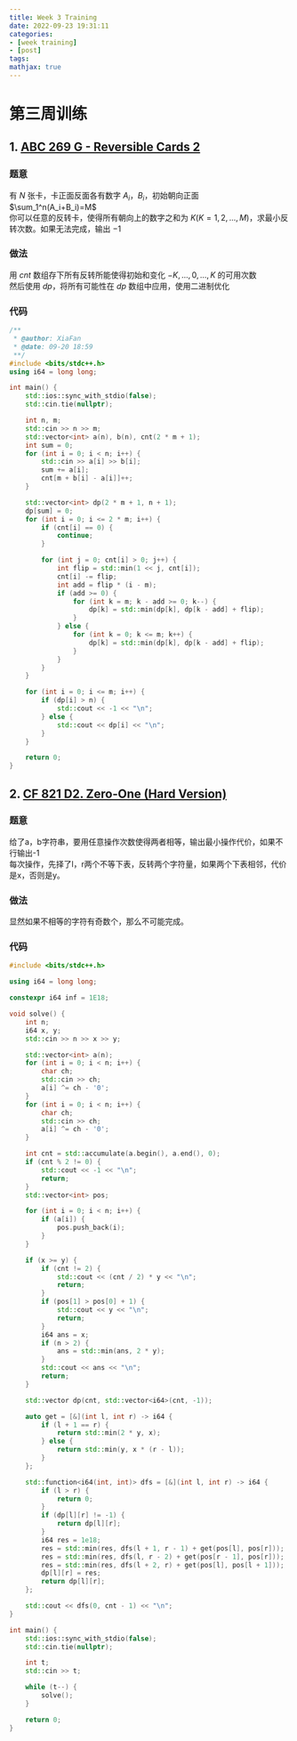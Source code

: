 ```yaml
---
title: Week 3 Training
date: 2022-09-23 19:31:11
categories: 
- [week training]
- [post]
tags:
mathjax: true
---
```


# 第三周训练

## 1. [ABC 269 G - Reversible Cards 2](https://atcoder.jp/contests/abc269/tasks/abc269_g)

### 题意
有 $N$ 张卡，卡正面反面各有数字 $A_i$，$B_i$，初始朝向正面  
$\sum_1^n(A_i+B_i)=M$  
你可以任意的反转卡，使得所有朝向上的数字之和为 $K(K=1,2,...,M)$，求最小反转次数。如果无法完成，输出 $-1$

### 做法
用 $cnt$ 数组存下所有反转所能使得初始和变化 $-K,...,0,...,K$ 的可用次数  
然后使用 $dp$，将所有可能性在 $dp$ 数组中应用，使用二进制优化

### 代码
```C++
/**
 * @author: XiaFan
 * @date: 09-20 18:59
 **/
#include <bits/stdc++.h>
using i64 = long long;

int main() {
    std::ios::sync_with_stdio(false);
    std::cin.tie(nullptr);

    int n, m;
    std::cin >> n >> m;
    std::vector<int> a(n), b(n), cnt(2 * m + 1);
    int sum = 0;
    for (int i = 0; i < n; i++) {
        std::cin >> a[i] >> b[i];
        sum += a[i];
        cnt[m + b[i] - a[i]]++;
    }

    std::vector<int> dp(2 * m + 1, n + 1);
    dp[sum] = 0;
    for (int i = 0; i <= 2 * m; i++) {
        if (cnt[i] == 0) {
            continue;
        }

        for (int j = 0; cnt[i] > 0; j++) {
            int flip = std::min(1 << j, cnt[i]);
            cnt[i] -= flip;
            int add = flip * (i - m);
            if (add >= 0) {
                for (int k = m; k - add >= 0; k--) {
                    dp[k] = std::min(dp[k], dp[k - add] + flip);
                }
            } else {
                for (int k = 0; k <= m; k++) {
                    dp[k] = std::min(dp[k], dp[k - add] + flip);
                }
            }
        }
    }

    for (int i = 0; i <= m; i++) {
        if (dp[i] > n) {
            std::cout << -1 << "\n";
        } else {
            std::cout << dp[i] << "\n";
        }
    }

    return 0;
}
```

## 2. [CF 821 D2. Zero-One (Hard Version)](https://codeforces.com/contest/1733/problem/D2)

### 题意
给了a，b字符串，要用任意操作次数使得两者相等，输出最小操作代价，如果不行输出-1  
每次操作，先择了l，r两个不等下表，反转两个字符量，如果两个下表相邻，代价是x，否则是y。

### 做法
显然如果不相等的字符有奇数个，那么不可能完成。

### 代码
```C++
#include <bits/stdc++.h>

using i64 = long long;

constexpr i64 inf = 1E18;

void solve() {
    int n;
    i64 x, y;
    std::cin >> n >> x >> y;

    std::vector<int> a(n);
    for (int i = 0; i < n; i++) {
        char ch;
        std::cin >> ch;
        a[i] ^= ch - '0';
    }
    for (int i = 0; i < n; i++) {
        char ch;
        std::cin >> ch;
        a[i] ^= ch - '0';
    }

    int cnt = std::accumulate(a.begin(), a.end(), 0);
    if (cnt % 2 != 0) {
        std::cout << -1 << "\n";
        return;
    }
    std::vector<int> pos;

    for (int i = 0; i < n; i++) {
        if (a[i]) {
            pos.push_back(i);
        }
    }

    if (x >= y) {
        if (cnt != 2) {
            std::cout << (cnt / 2) * y << "\n";
            return;
        }
        if (pos[1] > pos[0] + 1) {
            std::cout << y << "\n";
            return;
        }
        i64 ans = x;
        if (n > 2) {
            ans = std::min(ans, 2 * y);
        }
        std::cout << ans << "\n";
        return;
    }

    std::vector dp(cnt, std::vector<i64>(cnt, -1));

    auto get = [&](int l, int r) -> i64 {
        if (l + 1 == r) {
            return std::min(2 * y, x);
        } else {
            return std::min(y, x * (r - l));
        } 
    };

    std::function<i64(int, int)> dfs = [&](int l, int r) -> i64 {
        if (l > r) {
            return 0;
        }
        if (dp[l][r] != -1) {
            return dp[l][r];
        }
        i64 res = 1e18;
        res = std::min(res, dfs(l + 1, r - 1) + get(pos[l], pos[r]));
        res = std::min(res, dfs(l, r - 2) + get(pos[r - 1], pos[r]));
        res = std::min(res, dfs(l + 2, r) + get(pos[l], pos[l + 1]));
        dp[l][r] = res;
        return dp[l][r];
    };

    std::cout << dfs(0, cnt - 1) << "\n";
}

int main() {
    std::ios::sync_with_stdio(false);
    std::cin.tie(nullptr);

    int t;
    std::cin >> t;

    while (t--) {
        solve();
    }

    return 0;
}
```
